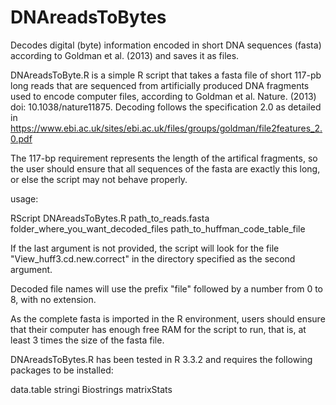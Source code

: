 # DNAreadsToBytes
Decodes digital (byte) information encoded in short DNA sequences (fasta) according to Goldman et al. (2013) and saves it as files.

DNAreadsToByte.R is a simple R script that takes a fasta file of short 117-pb long reads that are sequenced from artificially produced DNA fragments used to encode computer files, according to Goldman et al. Nature. (2013) doi:  10.1038/nature11875. Decoding follows the specification 2.0 as detailed in https://www.ebi.ac.uk/sites/ebi.ac.uk/files/groups/goldman/file2features_2.0.pdf

The 117-bp requirement represents the length of the artifical fragments, so the user should ensure that all sequences of the fasta are exactly this long, or else the script may not behave properly.

usage:

RScript DNAreadsToBytes.R path_to_reads.fasta folder_where_you_want_decoded_files path_to_huffman_code_table_file

If the last argument is not provided, the script will look for the file "View_huff3.cd.new.correct" in the directory specified as the second argument.

Decoded file names will use the prefix "file" followed by a number from 0 to 8, with no extension. 

As the complete fasta is imported in the R environment, users should ensure that their computer has enough free RAM for the script to run, that is, at least 3 times the size of the fasta file.

DNAreadsToBytes.R has been tested in R 3.3.2 and requires the following packages to be installed:

data.table
stringi
Biostrings
matrixStats


